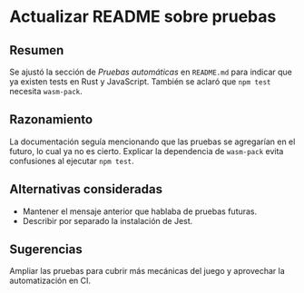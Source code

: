 # Actualizar README sobre pruebas

## Resumen
Se ajustó la sección de *Pruebas automáticas* en `README.md` para indicar que ya existen tests en Rust y JavaScript. También se aclaró que `npm test` necesita `wasm-pack`.

## Razonamiento
La documentación seguía mencionando que las pruebas se agregarían en el futuro, lo cual ya no es cierto. Explicar la dependencia de `wasm-pack` evita confusiones al ejecutar `npm test`.

## Alternativas consideradas
- Mantener el mensaje anterior que hablaba de pruebas futuras.
- Describir por separado la instalación de Jest.

## Sugerencias
Ampliar las pruebas para cubrir más mecánicas del juego y aprovechar la automatización en CI.
